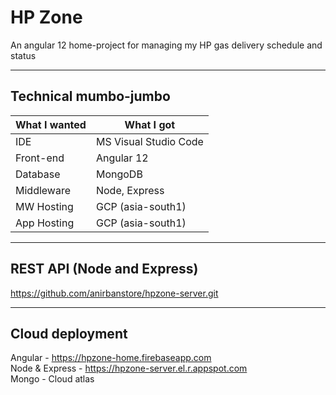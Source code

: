 # HP Zone
An angular 12 home-project for managing my HP gas delivery schedule and status  

- - - -

## Technical mumbo-jumbo  
What I wanted   | What I got
--------------- | --------------
IDE             | MS Visual Studio Code   
Front-end       | Angular 12   
Database        | MongoDB   
Middleware      | Node, Express   
MW Hosting      | GCP (asia-south1)   
App Hosting     | GCP (asia-south1)   

- - - -

## REST API (Node and Express)
https://github.com/anirbanstore/hpzone-server.git  

- - - -

## Cloud deployment
Angular - https://hpzone-home.firebaseapp.com  
Node & Express - https://hpzone-server.el.r.appspot.com  
Mongo - Cloud atlas  
